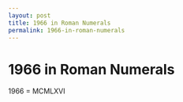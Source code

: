 ```yaml
---
layout: post
title: 1966 in Roman Numerals
permalink: 1966-in-roman-numerals
---
```


# 1966 in Roman Numerals

1966 = MCMLXVI
